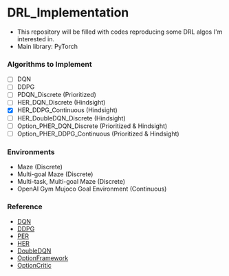 # DRL_Implementation

- This repository will be filled with codes reproducing some DRL algos I'm interested in.
- Main library: PyTorch

### Algorithms to Implement
- [ ] DQN
- [ ] DDPG
- [ ] PDQN_Discrete (Prioritized)
- [ ] HER_DQN_Discrete (Hindsight)
- [X] HER_DDPG_Continuous (Hindsight)
- [ ] HER_DoubleDQN_Discrete (Hindsight)
- [ ] Option_PHER_DQN_Discrete (Prioritized & Hindsight)
- [ ] Option_PHER_DDPG_Continuous (Prioritized & Hindsight)

### Environments
* Maze (Discrete)
* Multi-goal Maze (Discrete)
* Multi-task, Multi-goal Maze (Discrete)
* OpenAI Gym Mujoco Goal Environment (Continuous)

### Reference
* [DQN](https://www.nature.com/articles/nature14236?wm=book_wap_0005)
* [DDPG](https://arxiv.org/abs/1509.02971)
* [PER](https://arxiv.org/abs/1511.05952)
* [HER](http://papers.nips.cc/paper/7090-hindsight-experience-replay)
* [DoubleDQN](https://www.aaai.org/ocs/index.php/AAAI/AAAI16/paper/viewPaper/12389)
* [OptionFramework](https://www.sciencedirect.com/science/article/pii/S0004370299000521)
* [OptionCritic](https://www.aaai.org/ocs/index.php/AAAI/AAAI17/paper/viewPaper/14858)
